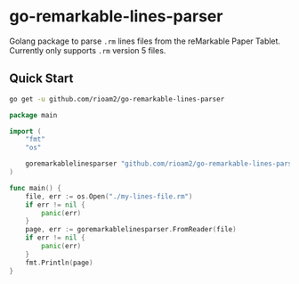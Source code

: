# go-remarkable-lines-parser

Golang package to parse `.rm` lines files from the reMarkable Paper Tablet.
Currently only supports `.rm` version 5 files.

## Quick Start

```bash
go get -u github.com/rioam2/go-remarkable-lines-parser
```

```go
package main

import (
	"fmt"
	"os"

	goremarkablelinesparser "github.com/rioam2/go-remarkable-lines-parser"
)

func main() {
	file, err := os.Open("./my-lines-file.rm")
	if err != nil {
		panic(err)
	}
	page, err := goremarkablelinesparser.FromReader(file)
	if err != nil {
		panic(err)
	}
	fmt.Println(page)
}

```
